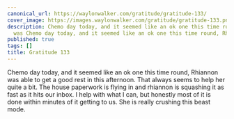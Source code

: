 ```yaml
---
canonical_url: https://waylonwalker.com/gratitude/gratitude-133/
cover_image: https://images.waylonwalker.com/gratitude/gratitude-133.png
description: Chemo day today, and it seemed like an ok one this time round, Rhiannon
  was Chemo day today, and it seemed like an ok one this time round, Rhiannon was
published: true
tags: []
title: Gratitude 133
---
```


Chemo day today, and it seemed like an ok one this time round, Rhiannon was able to get a good rest in this afternoon.  That always seems to help her quite a bit.  The house paperwork is flying in and rhiannon is squashing it as fast as it hits our inbox.  I help with what I can, but honestly most of it is done within minutes of it getting to us.  She is really crushing this beast mode.